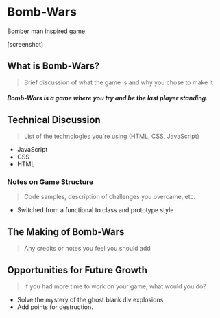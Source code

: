 # Bomb-Wars
Bomber man inspired game

[screenshot]

## What is Bomb-Wars?

> Brief discussion of what the game is and why you chose to make it

##### Bomb-Wars is a game where you try and be the last player standing.

## Technical Discussion

> List of the technologies you're using (HTML, CSS, JavaScript)
* JavaScript
* CSS
* HTML


### Notes on Game Structure

> Code samples, description of challenges you overcame, etc.
* Switched from a functional to class and prototype style

## The Making of Bomb-Wars

> Any credits or notes you feel you should add

## Opportunities for Future Growth

> If you had more time to work on your game, what would you do?
* Solve the mystery of the ghost blank div explosions.
* Add points for destruction.
